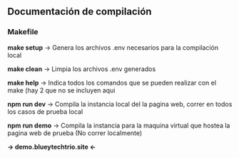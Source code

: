 ## Documentación de compilación

### Makefile
**make setup**
-> Genera los archivos .env necesarios para la compilación local

**make clean**
-> Limpia los archivos .env generados

**make help** 
-> Indica todos los comandos que se pueden realizar con el make (hay 2 que no se incluyen aqui

**npm run dev**
-> Compila la instancia local del la pagina web, correr en todos los casos de prueba local

**npm run demo** 
-> Compila la instancia para la maquina virtual que hostea la pagina web de prueba (No correr localmente) 

**-> demo.blueytechtrio.site <-**
